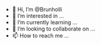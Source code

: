 - 👋 Hi, I’m @Brunholli
- 👀 I’m interested in ...
- 🌱 I’m currently learning ...
- 💞️ I’m looking to collaborate on ...
- 📫 How to reach me ...

<!---
Brunholli/Brunholli is a ✨ special ✨ repository because its `README.md` (this file) appears on your GitHub profile.
You can click the Preview link to take a look at your changes.
--->
